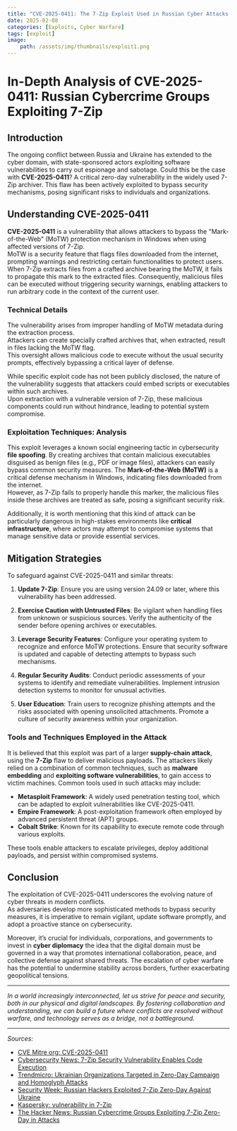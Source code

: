```yaml
---
title: "CVE-2025-0411: The 7-Zip Exploit Used in Russian Cyber Attacks Against Ukraine?"  
date: 2025-02-08  
categories: [Exploits, Cyber Warfare]
tags: [exploit]  
image:
    path: /assets/img/thumbnails/exploit1.png
---
```


# In-Depth Analysis of CVE-2025-0411: Russian Cybercrime Groups Exploiting 7-Zip 

## Introduction

The ongoing conflict between Russia and Ukraine has extended to the cyber domain, with state-sponsored actors exploiting software vulnerabilities to carry out espionage and sabotage. Could this be the case with **CVE-2025-0411**? A critical zero-day vulnerability in the widely used 7-Zip archiver. This flaw has been actively exploited to bypass security mechanisms, posing significant risks to individuals and organizations.

## Understanding CVE-2025-0411

**CVE-2025-0411** is a vulnerability that allows attackers to bypass the "Mark-of-the-Web" (MoTW) protection mechanism in Windows when using affected versions of 7-Zip.  
MoTW is a security feature that flags files downloaded from the internet, prompting warnings and restricting certain functionalities to protect users.  
When 7-Zip extracts files from a crafted archive bearing the MoTW, it fails to propagate this mark to the extracted files. Consequently, malicious files can be executed without triggering security warnings, enabling attackers to run arbitrary code in the context of the current user.

### Technical Details

The vulnerability arises from improper handling of MoTW metadata during the extraction process.  
Attackers can create specially crafted archives that, when extracted, result in files lacking the MoTW flag.  
This oversight allows malicious code to execute without the usual security prompts, effectively bypassing a critical layer of defense.

While specific exploit code has not been publicly disclosed, the nature of the vulnerability suggests that attackers could embed scripts or executables within such archives.  
Upon extraction with a vulnerable version of 7-Zip, these malicious components could run without hindrance, leading to potential system compromise.

### Exploitation Techniques: Analysis

This exploit leverages a known social engineering tactic in cybersecurity **file spoofing**. By creating archives that contain malicious executables disguised as benign files (e.g., PDF or image files), attackers can easily bypass common security measures. The **Mark-of-the-Web (MoTW)** is a critical defense mechanism in Windows, indicating files downloaded from the internet.  
However, as 7-Zip fails to properly handle this marker, the malicious files inside these archives are treated as safe, posing a significant security risk. 

Additionally, it is worth mentioning that this kind of attack can be particularly dangerous in high-stakes environments like **critical infrastructure**, where actors may attempt to compromise systems that manage sensitive data or provide essential services.

## Mitigation Strategies

To safeguard against CVE-2025-0411 and similar threats:

1. **Update 7-Zip**: Ensure you are using version 24.09 or later, where this vulnerability has been addressed.

2. **Exercise Caution with Untrusted Files**: Be vigilant when handling files from unknown or suspicious sources. Verify the authenticity of the sender before opening archives or executables.

3. **Leverage Security Features**: Configure your operating system to recognize and enforce MoTW protections. Ensure that security software is updated and capable of detecting attempts to bypass such mechanisms.

4. **Regular Security Audits**: Conduct periodic assessments of your systems to identify and remediate vulnerabilities. Implement intrusion detection systems to monitor for unusual activities.

5. **User Education**: Train users to recognize phishing attempts and the risks associated with opening unsolicited attachments. Promote a culture of security awareness within your organization.

### Tools and Techniques Employed in the Attack

It is believed that this exploit was part of a larger **supply-chain attack**, using the **7-Zip** flaw to deliver malicious payloads. The attackers likely relied on a combination of common techniques, such as **malware embedding** and **exploiting software vulnerabilities**, to gain access to victim machines. Common tools used in such attacks may include:

- **Metasploit Framework**: A widely used penetration testing tool, which can be adapted to exploit vulnerabilities like CVE-2025-0411.
- **Empire Framework**: A post-exploitation framework often employed by advanced persistent threat (APT) groups.
- **Cobalt Strike**: Known for its capability to execute remote code through various exploits.

These tools enable attackers to escalate privileges, deploy additional payloads, and persist within compromised systems.

## Conclusion

The exploitation of CVE-2025-0411 underscores the evolving nature of cyber threats in modern conflicts.  
As adversaries develop more sophisticated methods to bypass security measures, it is imperative to remain vigilant, update software promptly, and adopt a proactive stance on cybersecurity.  

Moreover, it’s crucial for individuals, corporations, and governments to invest in **cyber diplomacy** the idea that the digital domain must be governed in a way that promotes international collaboration, peace, and collective defense against shared threats. The escalation of cyber warfare has the potential to undermine stability across borders, further exacerbating geopolitical tensions.

---

*In a world increasingly interconnected, let us strive for peace and security, both in our physical and digital landscapes. By fostering collaboration and understanding, we can build a future where conflicts are resolved without warfare, and technology serves as a bridge, not a battleground.*

---

*Sources:*
- [CVE Mitre org: CVE-2025-0411](https://cve.mitre.org/cgi-bin/cvename.cgi?name=CVE-2025-0411)
- [Cybersecurity News: 7-Zip Security Vulnerability Enables Code Execution](https://securityonline.info/cve-2025-0411-7-zip-security-vulnerability-enables-code-execution-update-now/)
- [Trendmicro: Ukrainian Organizations Targeted in Zero-Day Campaign and Homoglyph Attacks](https://www.trendmicro.com/en_us/research/25/a/cve-2025-0411-ukrainian-organizations-targeted.html)
- [Security Week: Russian Hackers Exploited 7-Zip Zero-Day Against Ukraine](https://www.securityweek.com/russian-hackers-exploited-7-zip-zero-day-against-ukraine/amp/)
- [Kaspersky: vulnerability in 7-Zip](https://me-en.kaspersky.com/blog/cve-2025-0411-motw-subvert/23725/)
- [The Hacker News: Russian Cybercrime Groups Exploiting 7-Zip Zero-Day in Attacks](https://thehackernews.com/2025/02/russian-cybercrime-groups-exploiting-7.html)